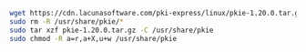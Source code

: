 ﻿```sh
wget https://cdn.lacunasoftware.com/pki-express/linux/pkie-1.20.0.tar.gz
sudo rm -R /usr/share/pkie/*
sudo tar xzf pkie-1.20.0.tar.gz -C /usr/share/pkie
sudo chmod -R a=r,a+X,u+w /usr/share/pkie
```
